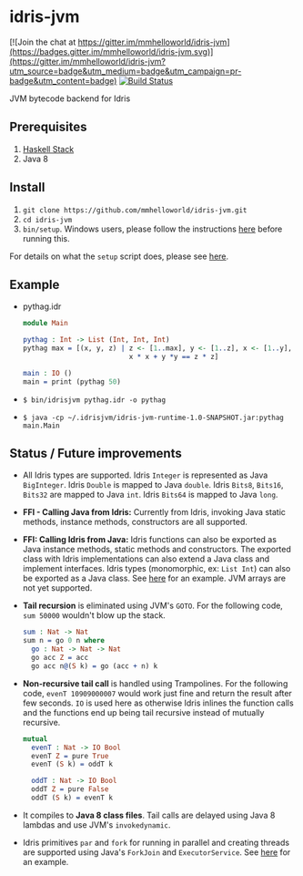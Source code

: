 # idris-jvm

[![Join the chat at https://gitter.im/mmhelloworld/idris-jvm](https://badges.gitter.im/mmhelloworld/idris-jvm.svg)](https://gitter.im/mmhelloworld/idris-jvm?utm_source=badge&utm_medium=badge&utm_campaign=pr-badge&utm_content=badge) [![Build Status](https://travis-ci.org/mmhelloworld/idris-jvm.svg?branch=master)](https://travis-ci.org/mmhelloworld/idris-jvm)

JVM bytecode backend for Idris

## Prerequisites

1. [Haskell Stack](https://docs.haskellstack.org/en/stable/README/)
2. Java 8

## Install

1. `git clone https://github.com/mmhelloworld/idris-jvm.git`
1. `cd idris-jvm`
1. `bin/setup`. Windows users, please follow the instructions [here](docs/windows.md) before running this.

For details on what the `setup` script does, please see [here](docs/setup.md).

## Example

* pythag.idr

    ```idris
    module Main

    pythag : Int -> List (Int, Int, Int)
    pythag max = [(x, y, z) | z <- [1..max], y <- [1..z], x <- [1..y],
                              x * x + y *y == z * z]

    main : IO ()
    main = print (pythag 50)
    ```

* `$ bin/idrisjvm pythag.idr -o pythag`
* `$ java -cp ~/.idrisjvm/idris-jvm-runtime-1.0-SNAPSHOT.jar:pythag main.Main`

## Status / Future improvements

* All Idris types are supported. Idris `Integer` is represented as Java `BigInteger`.
Idris `Double` is mapped to Java `double`. Idris `Bits8`, `Bits16`, `Bits32` are mapped to Java `int`.
Idris `Bits64` is mapped to Java `long`.
* **FFI - Calling Java from Idris:** Currently from Idris, invoking Java static methods, instance methods, constructors are all supported.
* **FFI: Calling Idris from Java:** Idris functions can also be exported as Java instance methods, static methods and constructors. The exported class with Idris implementations can also extend a Java class and implement interfaces. Idris types (monomorphic, ex: `List Int`) can also be exported as a Java class. See [here](https://github.com/mmhelloworld/idris-jvm/blob/master/test/resources/ffi/ffi.idr) for an example. JVM arrays are not yet supported.
* **Tail recursion** is eliminated using JVM's `GOTO`. For the following code, `sum 50000` wouldn't blow up the stack.
    ```idris
    sum : Nat -> Nat
    sum n = go 0 n where
      go : Nat -> Nat -> Nat
      go acc Z = acc
      go acc n@(S k) = go (acc + n) k
    ```

* **Non-recursive tail call** is handled using Trampolines. For the following code, `evenT 10909000007` would work just fine and return the result after few seconds. `IO` is used here as otherwise Idris inlines the function calls and the functions end up being tail recursive instead of mutually recursive.
    ```idris
    mutual
      evenT : Nat -> IO Bool
      evenT Z = pure True
      evenT (S k) = oddT k

      oddT : Nat -> IO Bool
      oddT Z = pure False
      oddT (S k) = evenT k
    ```

* It compiles to **Java 8 class files**. Tail calls are delayed using Java 8 lambdas and use JVM's `invokedynamic`.
* Idris primitives `par` and `fork` for running in parallel and creating threads are supported using Java's `ForkJoin` and `ExecutorService`. See [here](https://github.com/mmhelloworld/idris-jvm/blob/d91a36a7f2e874633f1b424d1929be4d4593d40f/test/resources/forkpar/forkpar.idr) for an example.
